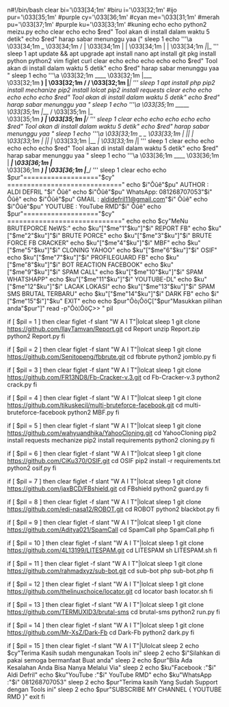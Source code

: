 n#!/bin/bash
clear
bi='\033[34;1m' #biru
i='\033[32;1m' #ijo
pur='\033[35;1m' #purple
cy='\033[36;1m' #cyan
me='\033[31;1m' #merah
pu='\033[37;1m' #purple
ku='\033[33;1m' #kuning
echo
echo
python2 meizu.py
echo
clear
echo
echo $red"          Tool akan di install dalam waktu 5 detik"
echo $red"            harap sabar menunggu yaa ("
sleep 1
echo '''\a
\033[34;1m                              _
\033[34;1m                             / |
\033[34;1m                             | |
\033[34;1m                             | |
\033[34;1m                            _|_|_ '''
sleep 1
apt update && apt upgrade
apt install nano
apt install git
pkg install python python2 vim figlet curl
clear
echo
echo
echo
echo
echo $red"         Tool akan di install dalam waktu 5 detik"
echo $red"            harap sabar menunggu yaa "
sleep 1
echo '''\a
\033[32;1m                             ____
\033[32;1m                            |___ \
\033[32;1m                             __) |
\033[32;1m                            / __/
\033[32;1m                           |_____| '''
sleep 1
apt install php
pip2 install mechanize
pip2 install lolcat
pip2 install requests
clear
echo
echo
echo
echo
echo $red"         Tool akan di install dalam waktu 5 detik"
echo $red"            harap sabar menunggu yaa "
sleep 1
echo '''\a
\033[35;1m                            _____
\033[35;1m                           |___ /
\033[35;1m                             |_ \
\033[35;1m                            ___) |
\033[35;1m                           |____/ '''
sleep 1
clear
echo
echo
echo
echo
echo $red"         Tool akan di install dalam waktu 5 detik"
echo $red"            harap sabar menunggu yaa "
sleep 1
echo '''\a
\033[33;1m                            _  _
\033[33;1m                           | || |
\033[33;1m                           | || |_
\033[33;1m                           |__   _|
\033[33;1m                              |_| '''
sleep 1
clear
echo
echo
echo
echo
echo $red"         Tool akan di install dalam waktu 5 detik"
echo $red"            harap sabar menunggu yaa "
sleep 1
echo '''\a
\033[36;1m                             ____
\033[36;1m                            | ___|
\033[36;1m                            |___ \
\033[36;1m                             ___) |
\033[36;1m                            |____/ '''
sleep 1
clear
echo
echo $pur"==================="$cy" ============================="
echo $i"Ôûê"$pu"  AUTHOR  :  ALDI DEFRIL  "$i"                    Ôûê"
echo $i"Ôûê"$pu"  WhatsApp:  081268707053"$i"                Ôûê"
echo $i"Ôûê"$pu"  GMAIL   :  aldidefril11@gmail.com"$i"     Ôûê"
echo $i"Ôûê"$pu"  YOUTUBE :  YouTube RMD"$i"                 Ôûê"
echo $pur"==================="$cy" ============================="
echo
echo $cy"MeNu BRUTEPORCE NeWS:"
echo $ku"["$me"1"$ku"]"$i" REPORT FB"
echo $ku"["$me"2"$ku"]"$i" BRUTE PORCE"
echo $ku"["$me"3"$ku"]"$i" BRUTE FORCE FB CRACKER"
echo $ku"["$me"4"$ku"]"$i" MBF"
echo $ku"["$me"5"$ku"]"$i" CLONING YAHOO"
echo $ku"["$me"6"$ku"]"$i" OSIF"
echo $ku"["$me"7"$ku"]"$i" PROFILEGUARD FB"
echo $ku"["$me"8"$ku"]"$i" BOT REACTION FACEBOOK"
echo $ku"["$me"9"$ku"]"$i" SPAM CALL"
echo $ku"["$me"10"$ku"]"$i" SPAM WHATSHAPP"
echo $ku"["$me"11"$ku"]"$i" YOUTUBE-DL"
echo $ku"["$me"12"$ku"]"$i" LACAK LOKASI"
echo $ku"["$me"13"$ku"]"$i" SPAM SMS BRUTAL TERBARU"
echo $ku"["$me"14"$ku"]"$i" DARK FB"
echo $i"["$me"15"$i"]"$ku" EXIT"
echo
echo $pur"Ôò¡ÔöÇ["$pur"Masukkan pilihan anda"$pur"]"
read -p"Ôò¦ÔöÇ>> " pil

if [ $pil = 1 ]
then
clear
figlet -f slant "W A I T"|lolcat
sleep 1
git clone https://github.com/IlayTamvan/Report.git
cd Report
unzip Report.zip
python2 Report.py
fi

if [ $pil = 2 ]
then
clear
figlet -f slant "W A I T"|lolcat
sleep 1
git clone https://github.com/Senitopeng/fbbrute.git
cd fbbrute
python2 jomblo.py
fi

if [ $pil = 3 ]
then
clear
figlet -f slant "W A I T"|lolcat
sleep 1
git clone https://github.com/FR13ND8/Fb-Cracker-v.3.git
cd Fb-Cracker-v.3
python2 crack.py
fi

if [ $pil = 4 ]
then
clear
figlet -f slant "W A I T"|lolcat
sleep 1
git clone https://github.com/tikuskecil/multi-bruteforce-facebook.git
cd multi-bruteforce-facebook
python2 MBF.py
fi

if [ $pil = 5 ]
then
clear
figlet -f slant "W A I T"|lolcat
sleep 1
git clone https://github.com/wahyuandhika/YahooCloning.git
cd YahooCloning
pip2 install requests mechanize
pip2 install requirements
python2 cloning.py
fi

if [ $pil = 6 ]
then
clear
figlet -f slant "W A I T"|lolcat
sleep 1
git clone https://github.com/CiKu370/OSIF.git
cd OSIF
pip2 install -r requirements.txt
python2 osif.py
fi

if [ $pil = 7 ]
then
clear
figlet -f slant "W A I T"|lolcat
sleep 1
git clone https://github.com/jaxBCD/FBshield.git
cd FBshield
python2 guard.py
fi

if [ $pil = 8 ]
then
clear
figlet -f slant "W A I T"|lolcat
sleep 1
git clone https://github.com/edi-nasa12/ROBOT.git
cd ROBOT
python2 blackbot.py
fi

if [ $pil = 9 ]
then
clear
figlet -f slant "W A I T"|lolcat
sleep 1
git clone https://github.com/Aditya021/SpamCall
cd SpamCall
php SpamCall.php
fi

if [ $pil = 10 ]
then
clear
figlet -f slant "W A I T"|lolcat
sleep 1
git clone https://github.com/4L13199/LITESPAM.git
cd LITESPAM
sh LITESPAM.sh
fi

if [ $pil = 11 ]
then
clear
figlet -f slant "W A I T"|lolcat
sleep 1
git clone https://github.com/rahmadxyz/sub-bot.git
cd sub-bot
php sub-bot.php
fi

if [ $pil = 12 ]
then
clear
figlet -f slant "W A I T"|lolcat
sleep 1
git clone https://github.com/thelinuxchoice/locator.git
cd locator
bash locator.sh
fi

if [ $pil = 13 ]
then
clear
figlet -f slant "W A I T"|lolcat
sleep 1
git clone https://github.com/TERMUXID3/brutal-sms
cd brutal-sms
python2 run.py
fi

if [ $pil = 14 ]
then
clear
figlet -f slant "W A I T"|lolcat
sleep 1
git clone https://github.com/Mr-XsZ/Dark-Fb
cd Dark-Fb
python2 dark.py
fi

if [ $pil = 15 ]
then
clear
figlet -f slant "W A I T"|Ulolcat
sleep 2
echo $cy"Terima Kasih sudah mengunakan Tools ini"
sleep 2
echo $i"Silahkan di pakai semoga bermanfaat Buat anda"
sleep 2
echo $pur"Bila Ada Kesalahan Anda Bisa Nanya Melalui Via"
sleep 2
echo $ku"Facebook :"$i" Aldi Defril"
echo $ku"YouTube  :"$i" YouTube RMD"
echo $ku"WhatsApp :"$i" 081268707053"
sleep 2
echo $pur"Terima kasih Yang Sudah Support dengan Tools ini"
sleep 2
echo $pur"SUBSCRIBE MY CHANNEL { YOUTUBE RMD }"
exit
fi
